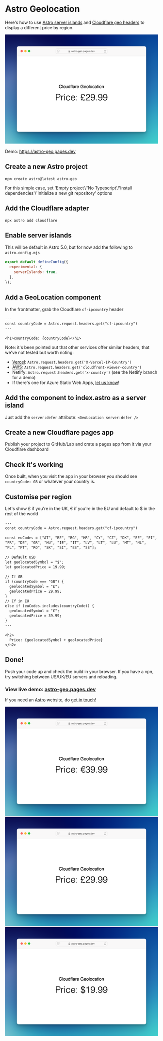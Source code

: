 # Astro Geolocation

Here's how to use [Astro server islands](https://astro.build/blog/future-of-astro-server-islands/) and [Cloudflare geo headers](https://developers.cloudflare.com/network/ip-geolocation/) to display a different price by region.

![webpage showing "Cloudflare Geolocation Price: £29.99"](public/gb.png)

Demo: https://astro-geo.pages.dev

## Create a new Astro project

`npm create astro@latest astro-geo`

For this simple case, set 'Empty project'/'No Typescript'/'Install dependencies'/'Initialize a new git repository' options

## Add the Cloudflare adapter

`npx astro add cloudflare`

## Enable server islands

This will be default in Astro 5.0, but for now add the following to `astro.config.mjs`

```js
export default defineConfig({
  experimental: {
    serverIslands: true,
  },
});
```

## Add a GeoLocation component

In the frontmatter, grab the Cloudflare `cf-ipcountry` header

```astro
---
const countryCode = Astro.request.headers.get("cf-ipcountry")
---

<h1>countryCode: {countryCode}</h1>
```
<aside>
Note: it's been pointed out that other services offer similar headers, that we've not tested but worth noting:

- [Vercel](https://vercel.com/changelog/ip-geolocation-for-serverless-functions): `Astro.request.headers.get('X-Vercel-IP-Country')`
- [AWS](https://aws.amazon.com/about-aws/whats-new/2020/07/cloudfront-geolocation-headers/): `Astro.request.headers.get('cloudfront-viewer-country')`
- Netlify: `Astro.request.headers.get('x-country')` (see the Netlify branch for a demo)
- If there's one for Azure Static Web Apps, [let us know](https://www.blackspike.com/contact)!
</aside>

## Add the component to index.astro as a server island

Just add the `server:defer` attribute: `<GeoLocation server:defer />`

## Create a new Cloudflare pages app

Publish your project to GitHub/Lab and crate a pages app from it via your Cloudflare dashboard

## Check it's working

Once built, when you visit the app in your browser you should see `countryCode: GB` or whatever your country is.

## Customise per region

Let's show £ if you're in the UK, € if you're in the EU and default to $ in the rest of the world

```astro
---
const countryCode = Astro.request.headers.get("cf-ipcountry")

const euCodes = ["AT", "BE", "BG", "HR", "CY", "CZ", "DK", "EE", "FI", "FR", "DE", "GR", "HU", "IE", "IT", "LV", "LT", "LU", "MT", "NL", "PL", "PT", "RO", "SK", "SI", "ES", "SE"];

// Default USD
let geolocatedSymbol = "$";
let geolocatedPrice = 19.99;

// If GB
if (countryCode === "GB") {
  geolocatedSymbol = "£";
  geolocatedPrice = 29.99;
}
// If in EU
else if (euCodes.includes(countryCode)) {
  geolocatedSymbol = "€";
  geolocatedPrice = 39.99;
}
---

<h2>
  Price: {geolocatedSymbol + geolocatedPrice}
</h2>
```

## Done!

Push your code up and check the build in your browser. If you have a vpn, try switching between US/UK/EU servers and reloading.

### View live demo: [astro-geo.pages.dev](https://astro-geo.pages.dev)

If you need an [Astro](https://www.blackspike.com/services/astro-vue-websites) website, do [get in touch](https://www.blackspike.com/contact)!


![webpage showing "Cloudflare Geolocation Price: €39.99"](public/eu.png)
![webpage showing "Cloudflare Geolocation Price: £29.99"](public/gb.png)
![webpage showing "Cloudflare Geolocation Price: €39.99"](public/us.png)
